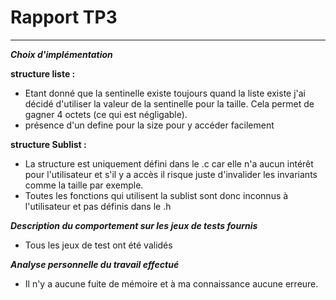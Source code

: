 # Rapport TP3

---
__*Choix d'implémentation*__ 


__structure liste :__
  - Etant donné que la sentinelle existe toujours quand la liste existe j'ai décidé d'utiliser la valeur de la sentinelle pour la taille. Cela permet de gagner 4 octets (ce qui est négligable).
  - présence d'un define pour la size pour y accéder facilement

__structure Sublist :__
  - La structure est uniquement défini dans le .c car elle n'a aucun intérêt pour l'utilisateur et s'il y a accès il risque juste d'invalider les invariants comme la taille par exemple.
  - Toutes les fonctions qui utilisent la sublist sont donc inconnus à l'utilisateur et pas définis dans le .h

__*Description du comportement sur les jeux de tests fournis*__

- Tous les jeux de test ont été validés

__*Analyse personnelle du travail effectué*__

- Il n'y a aucune fuite de mémoire et à ma connaissance aucune erreure.
